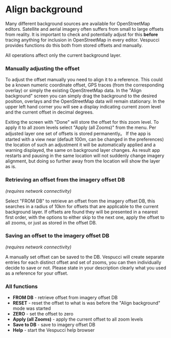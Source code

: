 # Align background

Many different background sources are available for OpenStreetMap editors. Satellite and aerial imagery often suffers from small to large offsets from reality. It is important to check and potentially adjust for this **before** tracing anything for inclusion in OpenStreetMap in every editor. Vespucci provides functions do this both from stored offsets and manually.

All operations affect only the current background layer.

### Manually adjusting the offset

To adjust the offset manually you need to align it to a reference. This could be a known numeric coordinate offset, GPS traces (from the corresponding overlay) or simply the existing OpenStreetMap data. In the "Align background" screen you can simply drag the background to the desired position, overlays and the OpenStreetMap data will remain stationary. In the upper left hand corner you will see a display indicating current zoom level and the current offset in decimal degrees.

Exiting the screen with "Done" will store the offset for this zoom level. To apply it to all zoom levels select "Apply (all Zooms)" from the menu. Per adjusted layer one set of offsets is stored permanently。 If the app is started with a view near (default 100m, can be changed in the preferences) the location of such an adjustment it will be automatically applied and a warning displayed, the same on background layer changes. As result app restarts and pausing in the same location will not suddenly change imagery alignment, but doing so further away from the location will show the layer as is.

### Retrieving an offset from the imagery offset DB

*(requires network connectivity)*

Select "FROM DB" to retrieve an offset from the imagery offset DB, this searches in a radius of 10km for offsets that are applicable to the current background layer. If offsets are found they will be presented in a nearest first order, with the options to either skip to the next one, apply the offset to all zooms, or just as stored in the offset DB.

### Saving an offset to the imagery offset DB

*(requires network connectivity)*

A manually set offset can be saved to the DB. Vespucci will create separate entries for each distinct offset and set of zooms, you can then individually decide to save or not. Please state in your description clearly what you used as a reference for your offset.

### All functions

 * **FROM DB** - retrieve offset from imagery offset DB
 * **RESET** - reset the offset to what is was before the "Align background" mode was started
 * **ZERO** - set the offset to zero
 * **Apply (all Zooms)** - apply the current offset to all zoom levels
 * **Save to DB** - save to imagery offset DB
 * **Help** - start the Vespucci help browser
 
